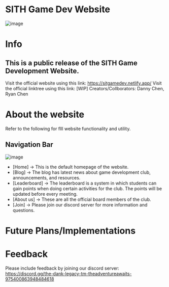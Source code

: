 # SITH Game Dev Website

![image](https://github.com/RyanChen979/sitgamedev/assets/155599374/ef1b5f8d-3e24-4642-a65e-3a76bc0eecff)

# Info

## This is a public release of the SITH Game Development Website.
Visit the official website using this link: https://sitgamedev.netlify.app/
Visit the official linktree using this link: [WIP]
Creators/Collborators: Danny Chen, Ryan Chen

# About the website
Refer to the following for flll website functionality and utility.

## Navigation Bar
![image](https://github.com/RyanChen979/sitgamedev/assets/155599374/f6db4a14-787e-4f40-ac3e-3309bbc544b3)

- [Home] -> This is the default homepage of the website.
- [Blog] -> The blog has latest news about game development club, announcements, and resources.
- [Leaderboard] -> The leaderboard is a system in which students can gain points when doing certain activities for the club. The points will be updated before every meeting.
- [About us] -> These are all the official board members of the club.
- [Join] -> Please join our discord server for more information and questions.

# Future Plans/Implementations

# Feedback

Please include feedback by joining our discord server: https://discord.gg/the-dank-legacy-tm-theadventureawaits-975400863948484618






